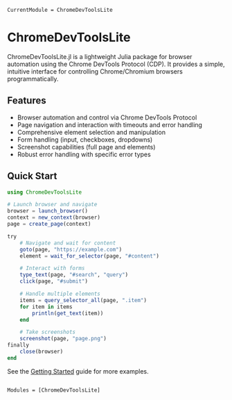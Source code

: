 ```@meta
CurrentModule = ChromeDevToolsLite
```

# ChromeDevToolsLite

ChromeDevToolsLite.jl is a lightweight Julia package for browser automation using the Chrome DevTools Protocol (CDP). It provides a simple, intuitive interface for controlling Chrome/Chromium browsers programmatically.

## Features

- Browser automation and control via Chrome DevTools Protocol
- Page navigation and interaction with timeouts and error handling
- Comprehensive element selection and manipulation
- Form handling (input, checkboxes, dropdowns)
- Screenshot capabilities (full page and elements)
- Robust error handling with specific error types

## Quick Start

```julia
using ChromeDevToolsLite

# Launch browser and navigate
browser = launch_browser()
context = new_context(browser)
page = create_page(context)

try
    # Navigate and wait for content
    goto(page, "https://example.com")
    element = wait_for_selector(page, "#content")

    # Interact with forms
    type_text(page, "#search", "query")
    click(page, "#submit")

    # Handle multiple elements
    items = query_selector_all(page, ".item")
    for item in items
        println(get_text(item))
    end

    # Take screenshots
    screenshot(page, "page.png")
finally
    close(browser)
end
```

See the [Getting Started](@ref) guide for more examples.

```@index
```

```@autodocs
Modules = [ChromeDevToolsLite]
```
